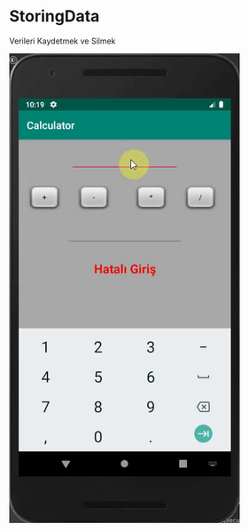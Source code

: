 # StoringData

Verileri Kaydetmek ve Silmek

![StoringData Screen View](https://github.com/zumrudu-anka/AndroidStudioStudies/blob/master/Presentations/Calculator.gif)